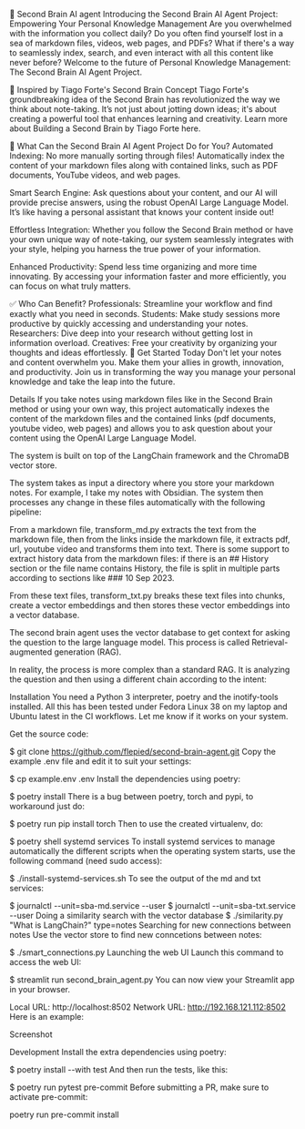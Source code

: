 🧠 Second Brain AI agent
Introducing the Second Brain AI Agent Project: Empowering Your Personal Knowledge Management
Are you overwhelmed with the information you collect daily? Do you often find yourself lost in a sea of markdown files, videos, web pages, and PDFs? What if there's a way to seamlessly index, search, and even interact with all this content like never before? Welcome to the future of Personal Knowledge Management: The Second Brain AI Agent Project.

📝 Inspired by Tiago Forte's Second Brain Concept
Tiago Forte's groundbreaking idea of the Second Brain has revolutionized the way we think about note-taking. It’s not just about jotting down ideas; it's about creating a powerful tool that enhances learning and creativity. Learn more about Building a Second Brain by Tiago Forte here.

💼 What Can the Second Brain AI Agent Project Do for You?
Automated Indexing: No more manually sorting through files! Automatically index the content of your markdown files along with contained links, such as PDF documents, YouTube videos, and web pages.

Smart Search Engine: Ask questions about your content, and our AI will provide precise answers, using the robust OpenAI Large Language Model. It’s like having a personal assistant that knows your content inside out!

Effortless Integration: Whether you follow the Second Brain method or have your own unique way of note-taking, our system seamlessly integrates with your style, helping you harness the true power of your information.

Enhanced Productivity: Spend less time organizing and more time innovating. By accessing your information faster and more efficiently, you can focus on what truly matters.

✅ Who Can Benefit?
Professionals: Streamline your workflow and find exactly what you need in seconds.
Students: Make study sessions more productive by quickly accessing and understanding your notes.
Researchers: Dive deep into your research without getting lost in information overload.
Creatives: Free your creativity by organizing your thoughts and ideas effortlessly.
🚀 Get Started Today
Don't let your notes and content overwhelm you. Make them your allies in growth, innovation, and productivity. Join us in transforming the way you manage your personal knowledge and take the leap into the future.

Details
If you take notes using markdown files like in the Second Brain method or using your own way, this project automatically indexes the content of the markdown files and the contained links (pdf documents, youtube video, web pages) and allows you to ask question about your content using the OpenAI Large Language Model.

The system is built on top of the LangChain framework and the ChromaDB vector store.

The system takes as input a directory where you store your markdown notes. For example, I take my notes with Obsidian. The system then processes any change in these files automatically with the following pipeline:


From a markdown file, transform_md.py extracts the text from the markdown file, then from the links inside the markdown file, it extracts pdf, url, youtube video and transforms them into text. There is some support to extract history data from the markdown files: if there is an ## History section or the file name contains History, the file is split in multiple parts according to <day> <month> <year> sections like ### 10 Sep 2023.

From these text files, transform_txt.py breaks these text files into chunks, create a vector embeddings and then stores these vector embeddings into a vector database.

The second brain agent uses the vector database to get context for asking the question to the large language model. This process is called Retrieval-augmented generation (RAG).

In reality, the process is more complex than a standard RAG. It is analyzing the question and then using a different chain according to the intent:


Installation
You need a Python 3 interpreter, poetry and the inotify-tools installed. All this has been tested under Fedora Linux 38 on my laptop and Ubuntu latest in the CI workflows. Let me know if it works on your system.

Get the source code:

$ git clone https://github.com/flepied/second-brain-agent.git
Copy the example .env file and edit it to suit your settings:

$ cp example.env .env
Install the dependencies using poetry:

$ poetry install
There is a bug between poetry, torch and pypi, to workaround just do:

$ poetry run pip install torch
Then to use the created virtualenv, do:

$ poetry shell
systemd services
To install systemd services to manage automatically the different scripts when the operating system starts, use the following command (need sudo access):

$ ./install-systemd-services.sh
To see the output of the md and txt services:

$ journalctl --unit=sba-md.service --user
$ journalctl --unit=sba-txt.service --user
Doing a similarity search with the vector database
$ ./similarity.py "What is LangChain?" type=notes
Searching for new connections between notes
Use the vector store to find new conncetions between notes:

$ ./smart_connections.py
Launching the web UI
Launch this command to access the web UI:

$ streamlit run second_brain_agent.py
  You can now view your Streamlit app in your browser.

  Local URL: http://localhost:8502
  Network URL: http://192.168.121.112:8502
Here is an example:

Screenshot

Development
Install the extra dependencies using poetry:

$ poetry install --with test
And then run the tests, like this:

$ poetry run pytest
pre-commit
Before submitting a PR, make sure to activate pre-commit:

poetry run pre-commit install
